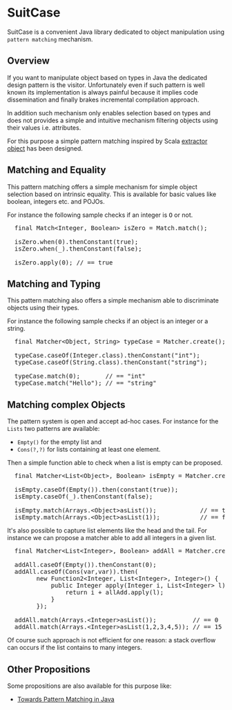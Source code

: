SuitCase
========

SuitCase is a convenient Java library dedicated to object manipulation using `pattern matching` mechanism.

Overview
--------

If you want to manipulate object based on types in Java the dedicated design pattern is the visitor.
Unfortunately even if such pattern is well known its implementation is always painful because it implies
code dissemination and finally brakes incremental compilation approach.

In addition such mechanism only enables selection based on types and does not provides a simple and
intuitive mechanism filtering objects using their values i.e. attributes.

For this purpose a simple pattern matching inspired by Scala [extractor object](http://www.scala-lang.org/node/112)
has been designed.

Matching and Equality
---------------------

This pattern matching offers a simple mechanism for simple object selection based on intrinsic equality.
This is available for basic values like boolean, integers etc. and POJOs.

For instance the following sample checks if an integer is <tt>O</tt> or not.

<pre>
  final Match&lt;Integer, Boolean> isZero = Match.match();

  isZero.when(0).thenConstant(true);
  isZero.when(_).thenConstant(false);
    
  isZero.apply(0); // == true
</pre>

Matching and Typing
-------------------

This pattern matching also offers a simple mechanism able to discriminate objects using their types.

For instance the following sample checks if an object is an integer or a string.

<pre>
  final Matcher&lt;Object, String> typeCase = Matcher.create();

  typeCase.caseOf(Integer.class).thenConstant("int");
  typeCase.caseOf(String.class).thenConstant("string");

  typeCase.match(0);       // == "int"
  typeCase.match("Hello"); // == "string"
</pre>

Matching complex Objects 
------------------------

The pattern system is open and accept ad-hoc cases. For instance for the `Lists` two patterns are available:
* `Empty()` for the empty list and
* `Cons(?,?)` for lists containing at least one element.

Then a simple function able to check when a list is empty can be proposed.

<pre>
  final Matcher&lt;List&lt;Object>, Boolean> isEmpty = Matcher.create();

  isEmpty.caseOf(Empty()).then(constant(true));
  isEmpty.caseOf(_).thenConstant(false);

  isEmpty.match(Arrays.&lt;Object>asList());            // == true
  isEmpty.match(Arrays.&lt;Object>asList(1));           // == false
</pre>

It's also possible to capture list elements like the head and the tail. For instance we can propose a matcher
able to add all integers in a given list.

<pre>
  final Matcher&lt;List&lt;Integer>, Boolean> addAll = Matcher.create();

  addAll.caseOf(Empty()).thenConstant(0);
  addAll.caseOf(Cons(var,var)).then(
        new Function2&lt;Integer, List&lt;Integer>, Integer>() {
            public Integer apply(Integer i, List&lt;Integer> l) throws MatchingException {
                return i + allAdd.apply(l);
            }
        });

  addAll.match(Arrays.&lt;Integer>asList());          // == 0
  addAll.match(Arrays.&lt;Integer>asList(1,2,3,4,5)); // == 15
</pre>

Of course such approach is not efficient for one reason: a stack overflow can occurs if the list contains
to many integers.

Other Propositions
------------------

Some propositions are also available for this purpose like:
* [Towards Pattern Matching in Java](http://kerflyn.wordpress.com/2012/05/09/towards-pattern-matching-in-java/)
